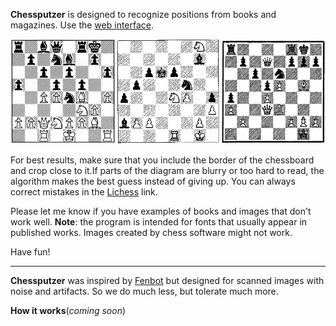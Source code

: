**Chessputzer** is designed to recognize positions from books and magazines. Use the [web interface](https://www.ocf.berkeley.edu/~abhishek/putz/). 

![Examples](boardexamples.png)

For best results, make sure that you include the border of the chessboard and crop close to it.If parts of the diagram are blurry or too hard to read, the algorithm makes the best guess instead of giving up. You can always correct mistakes in the [Lichess](http://lichess.org) link. 

Please let me know if you have examples of books and images that don't work well.  **Note**: the program is intended for fonts that usually appear in published works. Images created by chess software might not work. 

Have fun!

----

**Chessputzer** was inspired by [Fenbot](https://github.com/Elucidation/tensorflow_chessbot) but designed for scanned images with noise and artifacts.  So we do much less, but tolerate much more. 

**How it works**(*coming soon*)
